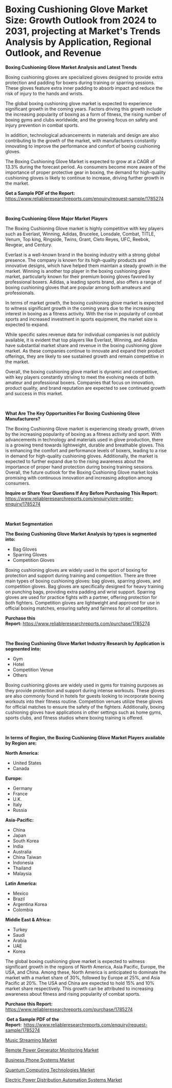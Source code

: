 <p><h1>Boxing Cushioning Glove Market Size: Growth Outlook from 2024 to 2031, projecting at Market's Trends Analysis by Application, Regional Outlook, and Revenue</h1></p><p><strong>Boxing Cushioning Glove Market Analysis and Latest Trends</strong></p>
<p><p>Boxing cushioning gloves are specialized gloves designed to provide extra protection and padding for boxers during training or sparring sessions. These gloves feature extra inner padding to absorb impact and reduce the risk of injury to the hands and wrists.</p><p>The global boxing cushioning glove market is expected to experience significant growth in the coming years. Factors driving this growth include the increasing popularity of boxing as a form of fitness, the rising number of boxing gyms and clubs worldwide, and the growing focus on safety and injury prevention in combat sports.</p><p>In addition, technological advancements in materials and design are also contributing to the growth of the market, with manufacturers constantly innovating to improve the performance and comfort of boxing cushioning gloves.</p><p>The Boxing Cushioning Glove Market is expected to grow at a CAGR of 13.3% during the forecast period. As consumers become more aware of the importance of proper protective gear in boxing, the demand for high-quality cushioning gloves is likely to continue to increase, driving further growth in the market.</p></p>
<p><strong>Get a Sample PDF of the Report:&nbsp;</strong> <a href="https://www.reliableresearchreports.com/enquiry/request-sample/1785274">https://www.reliableresearchreports.com/enquiry/request-sample/1785274</a></p>
<p>&nbsp;</p>
<p><strong>Boxing Cushioning Glove Major Market Players</strong></p>
<p><p>The Boxing Cushioning Glove market is highly competitive with key players such as Everlast, Winning, Adidas, Brucelee, Lonsdale, Combat, TITLE, Venum, Top king, Ringside, Twins, Grant, Cleto Reyes, UFC, Reebok, Revgear, and Century. </p><p>Everlast is a well-known brand in the boxing industry with a strong global presence. The company is known for its high-quality products and innovative designs, which have helped them maintain a steady growth in the market. Winning is another top player in the boxing cushioning glove market, particularly known for their premium boxing gloves favored by professional boxers. Adidas, a leading sports brand, also offers a range of boxing cushioning gloves that are popular among both amateurs and professionals.</p><p>In terms of market growth, the boxing cushioning glove market is expected to witness significant growth in the coming years due to the increasing interest in boxing as a fitness activity. With the rise in popularity of combat sports and increased investment in sports equipment, the market size is expected to expand.</p><p>While specific sales revenue data for individual companies is not publicly available, it is evident that top players like Everlast, Winning, and Adidas have substantial market share and revenue in the boxing cushioning glove market. As these companies continue to innovate and expand their product offerings, they are likely to see sustained growth and remain competitive in the market.</p><p>Overall, the boxing cushioning glove market is dynamic and competitive, with key players constantly striving to meet the evolving needs of both amateur and professional boxers. Companies that focus on innovation, product quality, and brand reputation are expected to see continued growth and success in this market.</p></p>
<p>&nbsp;</p>
<p><strong>What Are The Key Opportunities For Boxing Cushioning Glove Manufacturers?</strong></p>
<p><p>The Boxing Cushioning Glove market is experiencing steady growth, driven by the increasing popularity of boxing as a fitness activity and sport. With advancements in technology and materials used in glove production, there is a growing trend towards lightweight, durable and breathable gloves. This is enhancing the comfort and performance levels of boxers, leading to a rise in demand for high-quality cushioning gloves. Additionally, the market is expected to further expand due to the rising awareness about the importance of proper hand protection during boxing training sessions. Overall, the future outlook for the Boxing Cushioning Glove market looks promising with continuous innovation and increasing adoption among consumers.</p></p>
<p><strong>Inquire or Share Your Questions If Any Before Purchasing This Report:</strong> <a href="https://www.reliableresearchreports.com/enquiry/pre-order-enquiry/1785274">https://www.reliableresearchreports.com/enquiry/pre-order-enquiry/1785274</a></p>
<p>&nbsp;</p>
<p><strong>Market Segmentation</strong></p>
<p><strong>The Boxing Cushioning Glove Market Analysis by types is segmented into:</strong></p>
<p><ul><li>Bag Gloves</li><li>Sparring Gloves</li><li>Competition Gloves</li></ul></p>
<p><p>Boxing cushioning gloves are widely used in the sport of boxing for protection and support during training and competition. There are three main types of boxing cushioning gloves: bag gloves, sparring gloves, and competition gloves. Bag gloves are specifically designed for heavy training on punching bags, providing extra padding and wrist support. Sparring gloves are used for practice fights with a partner, offering protection for both fighters. Competition gloves are lightweight and approved for use in official boxing matches, ensuring safety and fairness for all competitors.</p></p>
<p><strong>Purchase this Report:&nbsp;</strong><a href="https://www.reliableresearchreports.com/purchase/1785274">https://www.reliableresearchreports.com/purchase/1785274</a></p>
<p>&nbsp;</p>
<p><strong>The Boxing Cushioning Glove Market Industry Research by Application is segmented into:</strong></p>
<p><ul><li>Gym</li><li>Hotel</li><li>Competition Venue</li><li>Others</li></ul></p>
<p><p>Boxing cushioning gloves are widely used in gyms for training purposes as they provide protection and support during intense workouts. These gloves are also commonly found in hotels for guests looking to incorporate boxing workouts into their fitness routine. Competition venues utilize these gloves for official matches to ensure the safety of the fighters. Additionally, boxing cushioning gloves have applications in other settings such as home gyms, sports clubs, and fitness studios where boxing training is offered.</p></p>
<p>&nbsp;</p>
<p><strong>In terms of Region, the Boxing Cushioning Glove Market Players available by Region are:</strong></p>
<p>
    <p> <strong> North America: </strong>
        <ul>
            <li>United States</li>
            <li>Canada</li>
        </ul>
        </p> 
    <p> <strong> Europe: </strong>
        <ul>
            <li>Germany</li>
            <li>France</li>
            <li>U.K.</li>
            <li>Italy</li>
            <li>Russia</li>
        </ul>
        </p> 
    <p> <strong> Asia-Pacific: </strong>
        <ul>
            <li>China</li>
            <li>Japan</li>
            <li>South Korea</li>
            <li>India</li>
            <li>Australia</li>
            <li>China Taiwan</li>
            <li>Indonesia</li>
            <li>Thailand</li>
            <li>Malaysia</li>
        </ul>
        </p> 
    <p> <strong> Latin America: </strong>
        <ul>
            <li>Mexico</li>
            <li>Brazil</li>
            <li>Argentina Korea</li>
            <li>Colombia</li>
        </ul>
        </p> 
    <p> <strong> Middle East & Africa: </strong>
        <ul>
            <li>Turkey</li>
            <li>Saudi</li>
            <li>Arabia</li>
            <li>UAE</li>
            <li>Korea</li>
        </ul>
    </p>
    </p>
<p><p>The global boxing cushioning glove market is expected to witness significant growth in the regions of North America, Asia Pacific, Europe, the USA, and China. Among these, North America is anticipated to dominate the market with a market share of 30%, followed by Europe at 25%, and Asia Pacific at 20%. The USA and China are expected to hold 15% and 10% market share respectively. This growth can be attributed to increasing awareness about fitness and rising popularity of combat sports.</p></p>
<p><strong>Purchase this Report: </strong><a href="https://www.reliableresearchreports.com/purchase/1785274">https://www.reliableresearchreports.com/purchase/1785274</a></p>
<p>&nbsp;<strong>Get a Sample PDF of the Report:&nbsp;&nbsp;</strong><a href="https://www.reliableresearchreports.com/enquiry/request-sample/1785274">https://www.reliableresearchreports.com/enquiry/request-sample/1785274</a></p>
<p><strong></strong></p>
<p><p><a href="https://medium.com/@kartik.reportprime/music-streaming-market-trends-forecast-and-competitive-analysis-to-2031-34babd5c550d">Music Streaming Market</a></p><p><a href="https://medium.com/@kartik.reportprime/remote-power-generator-monitoring-market-size-market-outlook-and-market-forecast-2024-to-2031-4732162221e2">Remote Power Generator Monitoring Market</a></p><p><a href="https://medium.com/@kartik.reportprime/business-phone-systems-market-the-key-to-successful-business-strategy-forecast-till-2031-7e7789cc823b">Business Phone Systems Market</a></p><p><a href="https://medium.com/@kartik.reportprime/quantum-computing-technologies-market-comprehensive-assessment-by-type-application-and-geography-55453ac35305">Quantum Computing Technologies Market</a></p><p><a href="https://medium.com/@kartik.reportprime/electric-power-distribution-automation-systems-market-share-evolution-and-market-growth-trends-2024-99cea02ada39">Electric Power Distribution Automation Systems Market</a></p></p>